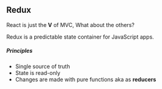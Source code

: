 ## Redux

React is just the **V** of MVC, What about the others?

Redux is a predictable state container for JavaScript apps.
##### Principles
* Single source of truth
* State is read-only
* Changes are made with pure functions aka as **reducers**
